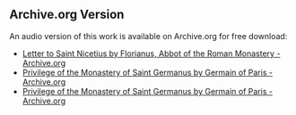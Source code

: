 ## Archive.org Version

An audio version of this work is available on Archive.org for free download:

* [Letter to Saint Nicetius by Florianus, Abbot of the Roman Monastery - Archive.org](https://archive.org/details/letter-to-saint-nicetius)
* [Privilege of the Monastery of Saint Germanus by Germain of Paris - Archive.org](https://archive.org/details/privilege-of-the-monastery-of-saint-germanus)
* [Privilege of the Monastery of Saint Germanus by Germain of Paris - Archive.org](https://archive.org/details/privilege-of-the-monastery-of-saint-germanus)